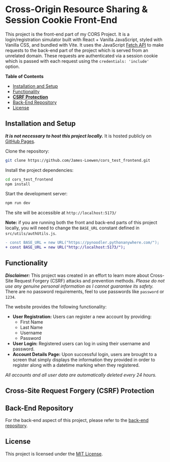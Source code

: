 # Cross-Origin Resource Sharing & Session Cookie Front-End

This project is the front-end part of my CORS Project. It is a login/registration simulator built with React + Vanilla JavaScript, styled with Vanilla CSS, and bundled with Vite. It uses the JavaScript [Fetch API](https://developer.mozilla.org/en-US/docs/Web/API/Fetch_API) to make requests to the back-end part of the project which is served from an unrelated domain. These requests are authenticated via a session cookie which is passed with each request using the `credentials: 'include'` option.

**Table of Contents**

- [Installation and Setup](#installation-and-setup)
- [Functionality](#functionality)
- **[CSRF Protection](#cross-site-request-forgery-csrf-protection)**
- [Back-End Repository](#back-end-repository)
- [License](#license)

<a name="installation-and-setup"></a>

## Installation and Setup

***It is not necessary to host this project locally.*** It is hosted publicly on [GitHub Pages](https://James-Loewen.github.io/cors_test_frontend/).

Clone the repository:

```bash
git clone https://github.com/James-Loewen/cors_test_frontend.git
```

Install the project dependencies:

```bash
cd cors_test_frontend
npm install
```

Start the development server:

```bash
npm run dev
```

The site will be accessible at `http://localhost:5173/`

**Note:** if you are running both the front and back-end parts of this project locally, you will need to change the `BASE_URL` constant defined in `src/utils/authUtils.js`.

```diff
- const BASE_URL = new URL("https://pynoodler.pythonanywhere.com/");
+ const BASE_URL = new URL("http://localhost:5173/");
```

<a name="functionality"></a>

## Functionality

***Disclaimer:*** This project was created in an effort to learn more about Cross-Site Request Forgery (CSRF) attacks and prevention methods. *Please do not use any genuine personal information as I cannot guarantee its safety.* There are no password requirements, feel to use passwords like `password` or `1234`.

The website provides the following functionality:

- **User Registration:** Users can register a new account by providing:
    - First Name
    - Last Name
    - Username
    - Password
- **User Login:** Registered users can log in using their username and password.
- **Account Details Page:** Upon successful login, users are brought to a screen that simply displays the information they provided in order to register along with a datetime marking when they registered.

*All accounts and all user data are automatically deleted every 24 hours.*

<a name="cross-site-request-forgery-csrf-protection"></a>

## **Cross-Site Request Forgery (CSRF) Protection**

<a name="back-end-repository"></a>

## Back-End Repository

For the back-end aspect of this project, please refer to the [back-end repository](#).

<a name="license"></a>

## License

This project is licensed under the [MIT License](LICENSE).
